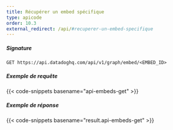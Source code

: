 ```yaml
---
title: Récupérer un embed spécifique
type: apicode
order: 10.3
external_redirect: /api/#recuperer-un-embed-specifique
---
```


##### Signature
`GET https://api.datadoghq.com/api/v1/graph/embed/<EMBED_ID>`
##### Exemple de requête
{{< code-snippets basename="api-embeds-get" >}}
##### Exemple de réponse
{{< code-snippets basename="result.api-embeds-get" >}}

